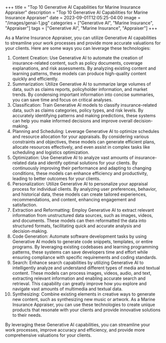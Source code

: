 +++
title = "Top 10 Generative AI Capabilities for Marine Insurance Appraiser"
description = "Top 10 Generative AI Capabilities for Marine Insurance Appraiser"
date = 2023-09-01T12:05:25-04:00
image = "/images/genai-1.jpg"
categories = ["Generative AI", "Marine Insurance", "Appraiser"]
tags = ["Generative AI", "Marine Insurance", "Appraiser"]
+++

As a Marine Insurance Appraiser, you can utilize Generative AI capabilities to streamline your work processes and provide more accurate valuations for your clients. Here are some ways you can leverage these technologies:

1. Content Creation: Use Generative AI to automate the creation of insurance-related content, such as policy documents, coverage explanations, and risk assessments. By analyzing existing content and learning patterns, these models can produce high-quality content quickly and efficiently.
2. Summarization: Utilize Generative AI to summarize large volumes of data, such as claims reports, policyholder information, and market trends. By condensing important information into concise summaries, you can save time and focus on critical analyses.
3. Classification: Train Generative AI models to classify insurance-related data, such as claims categories, policy types, and risk levels. By accurately identifying patterns and making predictions, these systems can help you make informed decisions and improve overall decision-making.
4. Planning and Scheduling: Leverage Generative AI to optimize schedules and resource allocation for your appraisals. By considering various constraints and objectives, these models can generate efficient plans, allocate resources effectively, and even assist in complex tasks like scheduling and logistics optimization.
5. Optimization: Use Generative AI to analyze vast amounts of insurance-related data and identify optimal solutions for your clients. By continuously improving their performance and adapting to changing conditions, these models can enhance efficiency and productivity, leading to better outcomes for your clients.
6. Personalization: Utilize Generative AI to personalize your appraisal process for individual clients. By analyzing user preferences, behavior, and historical data, these models can create tailored experiences, recommendations, and content, enhancing engagement and satisfaction.
7. Extraction and Reformatting: Employ Generative AI to extract relevant information from unstructured data sources, such as images, videos, and documents. These models can then reformatted the data into structured formats, facilitating quick and accurate analysis and decision-making.
8. Code Generation: Automate software development tasks by using Generative AI models to generate code snippets, templates, or entire programs. By leveraging existing codebases and learning programming patterns, these systems can save developers time and effort while ensuring compliance with specific requirements and coding standards.
9. Search: Enhance search capabilities by utilizing Generative AI to intelligently analyze and understand different types of media and textual content. These models can process images, videos, audio, and text, extracting relevant information and enabling accurate search and retrieval. This capability can greatly improve how you explore and navigate vast amounts of multimedia and textual data.
10. Synthesizing: Combine existing elements in creative ways to generate new content, such as synthesizing new music or artwork. As a Marine Insurance Appraiser, you can use these technologies to create unique products that resonate with your clients and provide innovative solutions to their needs.

By leveraging these Generative AI capabilities, you can streamline your work processes, improve accuracy and efficiency, and provide more comprehensive valuations for your clients.